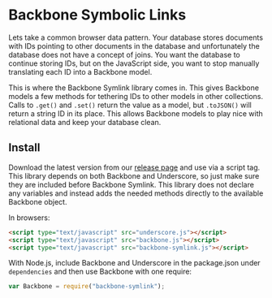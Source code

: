 # Backbone Symbolic Links

Lets take a common browser data pattern. Your database stores documents with IDs pointing to other documents in the database and unfortunately the database does not have a concept of joins. You want the database to continue storing IDs, but on the JavaScript side, you want to stop manually translating each ID into a Backbone model.

This is where the Backbone Symlink library comes in. This gives Backbone models a few methods for tethering IDs to other models in other collections. Calls to `.get()` and `.set()` return the value as a model, but `.toJSON()` will return a string ID in its place. This allows Backbone models to play nice with relational data and keep your database clean.

## Install

Download the latest version from our [release page](https://github.com/BeneathTheInk/backbone-symlink/releases) and use via a script tag. This library depends on both Backbone and Underscore, so just make sure they are included before Backbone Symlink. This library does not declare any variables and instead adds the needed methods directly to the available Backbone object.

In browsers:

```html
<script type="text/javascript" src="underscore.js"></script>
<script type="text/javascript" src="backbone.js"></script>
<script type="text/javascript" src="backbone-symlink.js"></script>
```

With Node.js, include Backbone and Underscore in the package.json under `dependencies` and then use Backbone with one require:

```javascript
var Backbone = require("backbone-symlink");
```
